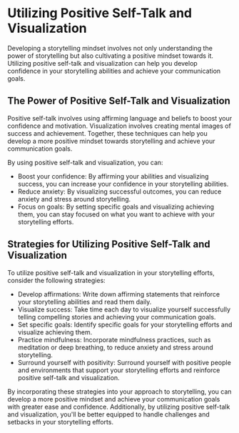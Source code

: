 Utilizing Positive Self-Talk and Visualization
============================================================================================

Developing a storytelling mindset involves not only understanding the power of storytelling but also cultivating a positive mindset towards it. Utilizing positive self-talk and visualization can help you develop confidence in your storytelling abilities and achieve your communication goals.

The Power of Positive Self-Talk and Visualization
-------------------------------------------------

Positive self-talk involves using affirming language and beliefs to boost your confidence and motivation. Visualization involves creating mental images of success and achievement. Together, these techniques can help you develop a more positive mindset towards storytelling and achieve your communication goals.

By using positive self-talk and visualization, you can:

* Boost your confidence: By affirming your abilities and visualizing success, you can increase your confidence in your storytelling abilities.
* Reduce anxiety: By visualizing successful outcomes, you can reduce anxiety and stress around storytelling.
* Focus on goals: By setting specific goals and visualizing achieving them, you can stay focused on what you want to achieve with your storytelling efforts.

Strategies for Utilizing Positive Self-Talk and Visualization
-------------------------------------------------------------

To utilize positive self-talk and visualization in your storytelling efforts, consider the following strategies:

* Develop affirmations: Write down affirming statements that reinforce your storytelling abilities and read them daily.
* Visualize success: Take time each day to visualize yourself successfully telling compelling stories and achieving your communication goals.
* Set specific goals: Identify specific goals for your storytelling efforts and visualize achieving them.
* Practice mindfulness: Incorporate mindfulness practices, such as meditation or deep breathing, to reduce anxiety and stress around storytelling.
* Surround yourself with positivity: Surround yourself with positive people and environments that support your storytelling efforts and reinforce positive self-talk and visualization.

By incorporating these strategies into your approach to storytelling, you can develop a more positive mindset and achieve your communication goals with greater ease and confidence. Additionally, by utilizing positive self-talk and visualization, you'll be better equipped to handle challenges and setbacks in your storytelling efforts.
